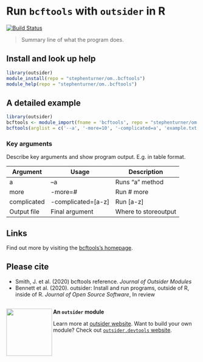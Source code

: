 
<!--
The README should be used to describe the program. It acts like the homepage of
your module.

Edit README.Rmd not README.md. The .Rmd file can be knitted to parse real-code
examples and show their output in the .md file.

To knit, use devtools::build_readme() or outsider.devtools::build()

Edit the template to describe your program: how to install, import and run;
run exemplary, small demonstrations; present key arguments; provide links and
references to the program that the module wraps.

Learn more about markdown and Rmarkdown:
https://daringfireball.net/projects/markdown/syntax
https://rmarkdown.rstudio.com/
-->

# Run `bcftools` with `outsider` in R

[![Build
Status](https://travis-ci.org/stephenturner/om..bcftools.svg?branch=master)](https://travis-ci.org/stephenturner/om..bcftools)

> Summary line of what the program does.

<!-- Install information -->

## Install and look up help

``` r
library(outsider)
module_install(repo = "stephenturner/om..bcftools")
module_help(repo = "stephenturner/om..bcftools")
```

<!-- Detailed examples -->

## A detailed example

<!-- Note: set eval=TRUE to run example and show output -->

``` r
library(outsider)
bcftools <- module_import(fname = 'bcftools', repo = "stephenturner/om..bcftools")
bcftools(arglist = c('--a', '-more=10', '-complicated=a', 'example.txt'))
```

<!-- Remove module after running above example -->

### Key arguments

Describe key arguments and show program output. E.g. in table format.

| Argument    | Usage                | Description          |
|-------------|----------------------|----------------------|
| a           | –a                   | Runs “a” method      |
| more        | -more=\#             | Run \# more          |
| complicated | -complicated=\[a-z\] | Run \[a-z\]          |
| Output file | Final argument       | Where to storeoutput |

## Links

Find out more by visiting the [bcftools’s
homepage](www.external_program.org).

## Please cite

-   Smith, J. et al. (2020) bcftools reference. *Journal of Outsider
    Modules*
-   Bennett et al. (2020). outsider: Install and run programs, outside
    of R, inside of R. *Journal of Open Source Software*, In review

## <!-- Footer -->

<img align="left" width="120" height="125" src="https://raw.githubusercontent.com/ropensci/outsider/master/logo.png">

**An `outsider` module**

Learn more at [outsider website](https://docs.ropensci.org/outsider/).
Want to build your own module? Check out [`outsider.devtools`
website](https://docs.ropensci.org/outsider.devtools/).

